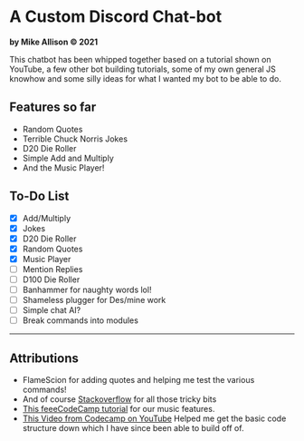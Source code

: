 # A Custom Discord Chat-bot
**by Mike Allison &copy; 2021**

This chatbot has been whipped together based on a tutorial shown on YouTube, a few other bot building tutorials, some of my own general JS knowhow and some silly ideas for what I wanted my bot to be able to do.

## Features so far
- Random Quotes
- Terrible Chuck Norris Jokes
- D20 Die Roller
- Simple Add and Multiply
- And the Music Player!

## To-Do List
- [x] Add/Multiply
- [x] Jokes
- [x] D20 Die Roller
- [x] Random Quotes
- [x] Music Player
- [ ] Mention Replies
- [ ] D100 Die Roller
- [ ] Banhammer for naughty words lol!
- [ ] Shameless plugger for Des/mine work
- [ ] Simple chat AI?
- [ ] Break commands into modules

---


## Attributions
- FlameScion for adding quotes and helping me test the various commands!
- And of course [Stackoverflow](https://stackoverflow.com/) for all those tricky bits
- [This feeeCodeCamp tutorial](https://www.freecodecamp.org/news/how-to-create-a-music-bot-using-discord-js-4436f5f3f0f8/) for our music features.
- [This Video from Codecamp on YouTube](https://www.youtube.com/watch?v=8o25pRbXdFw) Helped me get the basic code structure down which I have since been able to build off of.